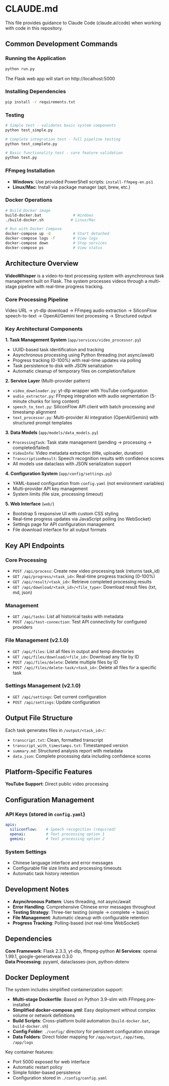 # CLAUDE.md

This file provides guidance to Claude Code (claude.ai/code) when working with code in this repository.

## Common Development Commands

### Running the Application
```bash
python run.py
```
The Flask web app will start on http://localhost:5000

### Installing Dependencies
```bash
pip install -r requirements.txt
```

### Testing
```bash
# Simple test - validates basic system components
python test_simple.py

# Complete integration test - full pipeline testing
python test_complete.py

# Basic functionality test - core feature validation
python test.py
```

### FFmpeg Installation
- **Windows**: Use provided PowerShell scripts: `install-ffmpeg-en.ps1`
- **Linux/Mac**: Install via package manager (apt, brew, etc.)

### Docker Operations
```bash
# Build Docker image
build-docker.bat              # Windows
./build-docker.sh            # Linux/Mac

# Run with Docker Compose
docker-compose up -d          # Start detached
docker-compose logs -f        # View logs
docker-compose down           # Stop services
docker-compose ps             # View status
```

## Architecture Overview

**VideoWhisper** is a video-to-text processing system with asynchronous task management built on Flask. The system processes videos through a multi-stage pipeline with real-time progress tracking.

### Core Processing Pipeline
Video URL → yt-dlp download → FFmpeg audio extraction → SiliconFlow speech-to-text → OpenAI/Gemini text processing → Structured output

### Key Architectural Components

**1. Task Management System** (`app/services/video_processor.py`)
- UUID-based task identification and tracking
- Asynchronous processing using Python threading (not async/await)
- Progress tracking (0-100%) with real-time updates via polling
- Task persistence to disk with JSON serialization
- Automatic cleanup of temporary files on completion/failure

**2. Service Layer** (Multi-provider pattern)
- `video_downloader.py`: yt-dlp wrapper with YouTube configuration
- `audio_extractor.py`: FFmpeg integration with audio segmentation (5-minute chunks for long content)
- `speech_to_text.py`: SiliconFlow API client with batch processing and timestamp alignment
- `text_processor.py`: Multi-provider AI integration (OpenAI/Gemini) with structured prompt templates

**3. Data Models** (`app/models/data_models.py`)
- `ProcessingTask`: Task state management (pending → processing → completed/failed)
- `VideoInfo`: Video metadata extraction (title, uploader, duration)
- `TranscriptionResult`: Speech recognition results with confidence scores
- All models use dataclass with JSON serialization support

**4. Configuration System** (`app/config/settings.py`)
- YAML-based configuration from `config.yaml` (not environment variables)
- Multi-provider API key management
- System limits (file size, processing timeout)

**5. Web Interface** (`web/`)
- Bootstrap 5 responsive UI with custom CSS styling
- Real-time progress updates via JavaScript polling (no WebSocket)
- Settings page for API configuration management
- File download interface for all output formats

## Key API Endpoints

### Core Processing
- `POST /api/process`: Create new video processing task (returns task_id)
- `GET /api/progress/<task_id>`: Real-time progress tracking (0-100%)
- `GET /api/result/<task_id>`: Retrieve completed processing results
- `GET /api/download/<task_id>/<file_type>`: Download result files (txt, md, json)

### Management
- `GET /api/tasks`: List all historical tasks with metadata
- `POST /api/test-connection`: Test API connectivity for configured providers

### File Management (v2.1.0)
- `GET /api/files`: List all files in output and temp directories
- `GET /api/files/download/<file_id>`: Download any file by ID
- `POST /api/files/delete`: Delete multiple files by ID
- `POST /api/files/delete-task/<task_id>`: Delete all files for a specific task

### Settings Management (v2.1.0)
- `GET /api/settings`: Get current configuration
- `POST /api/settings`: Update configuration

## Output File Structure

Each task generates files in `/output/<task_id>/`:
- `transcript.txt`: Clean, formatted transcript
- `transcript_with_timestamps.txt`: Timestamped version
- `summary.md`: Structured analysis report with metadata
- `data.json`: Complete processing data including confidence scores

## Platform-Specific Features

**YouTube Support**: Direct public video processing

## Configuration Management

### API Keys (stored in `config.yaml`)
```yaml
apis:
  siliconflow:    # Speech recognition (required)
  openai:         # Text processing option 1
  gemini:         # Text processing option 2
```

### System Settings
- Chinese language interface and error messages
- Configurable file size limits and processing timeouts
- Automatic task history retention

## Development Notes

- **Asynchronous Pattern**: Uses threading, not async/await
- **Error Handling**: Comprehensive Chinese error messages throughout
- **Testing Strategy**: Three-tier testing (simple → complete → basic)
- **File Management**: Automatic cleanup with configurable retention
- **Progress Tracking**: Polling-based (not real-time WebSocket)

## Dependencies

**Core Framework**: Flask 2.3.3, yt-dlp, ffmpeg-python
**AI Services**: openai 1.99.1, google-generativeai 0.3.0  
**Data Processing**: pyyaml, dataclasses-json, python-dotenv

## Docker Deployment

The system includes simplified containerization support:

- **Multi-stage Dockerfile**: Based on Python 3.9-slim with FFmpeg pre-installed
- **Simplified docker-compose.yml**: Easy deployment without complex volume or network definitions
- **Build Scripts**: Cross-platform build automation (`build-docker.bat`, `build-docker.sh`)
- **Config Folder**: `./config/` directory for persistent configuration storage
- **Data Folders**: Direct folder mapping for `/app/output`, `/app/temp`, `/app/logs`

Key container features:
- Port 5000 exposed for web interface
- Automatic restart policy
- Simple folder-based persistence
- Configuration stored in `./config/config.yaml`